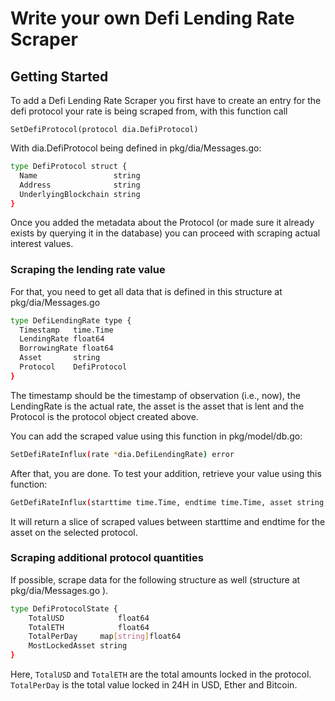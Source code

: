 # Write your own Defi Lending Rate Scraper

## Getting Started

To add a Defi Lending Rate Scraper you first have to create an entry for the defi protocol your rate is being scraped from, with this function call

```
SetDefiProtocol(protocol dia.DefiProtocol)
```

With dia.DefiProtocol being defined in pkg/dia/Messages.go:

```bash
type DefiProtocol struct {                                                         
  Name                 string                                                      
  Address              string                                                      
  UnderlyingBlockchain string                                                      
}
```

Once you added the metadata about the Protocol \(or made sure it already exists by querying it in the database\) you can proceed with scraping actual interest values.

### Scraping the lending rate value

For that, you need to get all data that is defined in this structure at pkg/dia/Messages.go

```bash
type DefiLendingRate type {                                                        
  Timestamp   time.Time                                                            
  LendingRate float64
  BorrowingRate float64                                                              
  Asset       string                                                               
  Protocol    DefiProtocol                                                         
}
```

The timestamp should be the timestamp of observation \(i.e., now\), the LendingRate is the actual rate, the asset is the asset that is lent and the Protocol is the protocol object created above.

You can add the scraped value using this function in pkg/model/db.go:

```bash
SetDefiRateInflux(rate *dia.DefiLendingRate) error
```

After that, you are done. To test your addition, retrieve your value using this function:

```bash
GetDefiRateInflux(starttime time.Time, endtime time.Time, asset string, protocol string) ([]dia.DefiLendingRate, error) 
```

It will return a slice of scraped values between starttime and endtime for the asset on the selected protocol.

### Scraping additional protocol quantities

If possible, scrape data for the following structure as well \(structure at pkg/dia/Messages.go \).

```bash
type DefiProtocolState {
	TotalUSD  	 		float64
	TotalETH	   		float64
	TotalPerDay	    map[string]float64
	MostLockedAsset	string
}
```

Here, `TotalUSD` and `TotalETH` are the total amounts locked in the protocol. `TotalPerDay` is the total value locked in 24H in USD, Ether and Bitcoin. 



